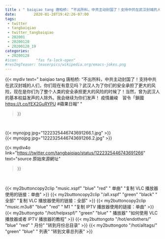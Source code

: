 ```yaml
---
title : " baiqiao tang 唐柏桥: “不出所料，中共主动封国了！支持中共在武汉封城的人们，你们现在有意见吗？武汉人为了你们的安全承担了更大的风险，现在是你们为了整个人类的安全承担更大的风险的时候了！当然，曾为武汉人的基本权益发声的人除外。我会继续为你们发声！&#10;&#10;疫情嚴峻　習令「鎖國 https://t.co/fEX2GuRYPU #蘋果日報”  "
date:        2020-01-28T19:42:26-07:00
tags:
 - twitter
 - tangbaiqiao
 - twitter_tangbaiqiao
 - 202001
 - 20200128
 - 20200128_19
categories:
 - 20200128
#icon:        "fas fa-lock-open"
#resImgTeaser: teaserpics/wikipedia.org/emacs-jokes.png
---
```


{{< mydiv text=" baiqiao tang 唐柏桥: “不出所料，中共主动封国了！支持中共在武汉封城的人们，你们现在有意见吗？武汉人为了你们的安全承担了更大的风险，现在是你们为了整个人类的安全承担更大的风险的时候了！当然，曾为武汉人的基本权益发声的人除外。我会继续为你们发声！&#10;&#10;疫情嚴峻　習令「鎖國 https://t.co/fEX2GuRYPU #蘋果日報”  "
>}}
<br>


 {{< mynojpg jpg="1222325446743691266.1.jpg" >}}<br> 
 {{< mynojpg jpg="1222325446743691266.2.jpg" >}}<br> 



{{< mydiv4o link="https://twitter.com/tangbaiqiao/status/1222325446743691266"
text="source 原始來源網址"
>}}


<br>

{{< my2buttoncopy2clip "music.xspf"        "blue"   "red"    " 单曲"  "复制 VLC 播放器使用的链接：单曲" >}} {{< my2buttoncopy2clip "/all.xspf"         "green"  "black"  " 全部"  "复制 VLC 播放器使用的链接：全部" >}} {{< my2buttoncopy2clip "music.m3u8"        "blue"   "red"    " M1 "    "复制 IPTV 播放器使用的链接：单曲" >}} {{< my2buttongoto      "/hot/helpxspf/"    "green"  "blue"   " 播放器" "如何使用 VLC 播放器或者 IPTV 播放器的教程" >}} {{< my2buttongoto      "/hot/endothers/"   "blue"   "red"    " 月份"   "转到月份总目录" >}} {{< my2buttongoto      "/hot/alltags/"     "green"  "blue"   " 列表"   "转到文章总列表" >}} 

